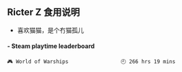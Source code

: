## Ricter Z 食用说明
- 喜欢猫猫，是个冇猫孤儿

<!-- steam-box start -->
#### - Steam playtime leaderboard
```text
🎮 World of Warships                 🕘 266 hrs 19 mins
```
<!-- Powered by https://github.com/YouEclipse/steam-box . -->
<!-- steam-box end -->
